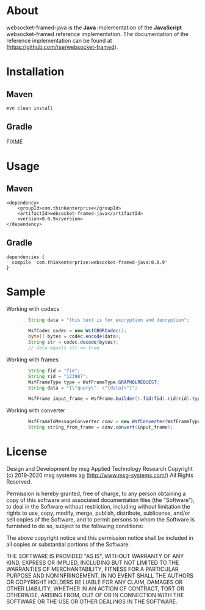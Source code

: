 # About
websocket-framed-java is the **Java** implementation of the **JavaScript** websocket-framed reference implementation. 
The documentation of the reference implementation can be found at (https://github.com/rse/websocket-framed). 

# Installation
## Maven 

```
mvn clean install
```

## Gradle 

FIXME

# Usage 

## Maven 
```
<dependency>
	<groupId>com.thinkenterprise</groupId>
	<artifactId>websocket-framed-java</artifactId>
	<version>0.0.9</version>
</dependency>

```

## Gradle 

```
dependencies {
  compile 'com.thinkenterprise:websocket-framed-java:0.0.9'
}
```


# Sample 

Working with codecs

``` java
		String data = "this text is for excryption and decryption";

		WsfCodec codec = new WsfCBORCodec();
		byte[] bytes = codec.encode(data);
		String str = codec.decode(bytes);
		// data equals str == true
```

Working with frames

``` java
		String fid = "fid";
		String rid = "123987";
		WsfFrameType type = WsfFrameType.GRAPHQLREQUEST;
		String data = "{\"query\": \"{data}\"}";

		WsfFrame input_frame = WsfFrame.builder().fid(fid).rid(rid).type(type).data(data).build();
```

Working with converter

``` java
		WsfFrameToMessageConverter conv = new WsfConverter(WsfFrameType.GRAPHQLREQUEST);
		String string_from_frame = conv.convert(input_frame);
```


# License 
Design and Development by msg Applied Technology Research
Copyright (c) 2019-2020 msg systems ag (http://www.msg-systems.com/)
All Rights Reserved.
 
Permission is hereby granted, free of charge, to any person obtaining
a copy of this software and associated documentation files (the
"Software"), to deal in the Software without restriction, including
without limitation the rights to use, copy, modify, merge, publish,
distribute, sublicense, and/or sell copies of the Software, and to
permit persons to whom the Software is furnished to do so, subject to
the following conditions:
 
The above copyright notice and this permission notice shall be included
in all copies or substantial portions of the Software.
 
THE SOFTWARE IS PROVIDED "AS IS", WITHOUT WARRANTY OF ANY KIND,
EXPRESS OR IMPLIED, INCLUDING BUT NOT LIMITED TO THE WARRANTIES OF
MERCHANTABILITY, FITNESS FOR A PARTICULAR PURPOSE AND NONINFRINGEMENT.
IN NO EVENT SHALL THE AUTHORS OR COPYRIGHT HOLDERS BE LIABLE FOR ANY
CLAIM, DAMAGES OR OTHER LIABILITY, WHETHER IN AN ACTION OF CONTRACT,
TORT OR OTHERWISE, ARISING FROM, OUT OF OR IN CONNECTION WITH THE
SOFTWARE OR THE USE OR OTHER DEALINGS IN THE SOFTWARE. 
